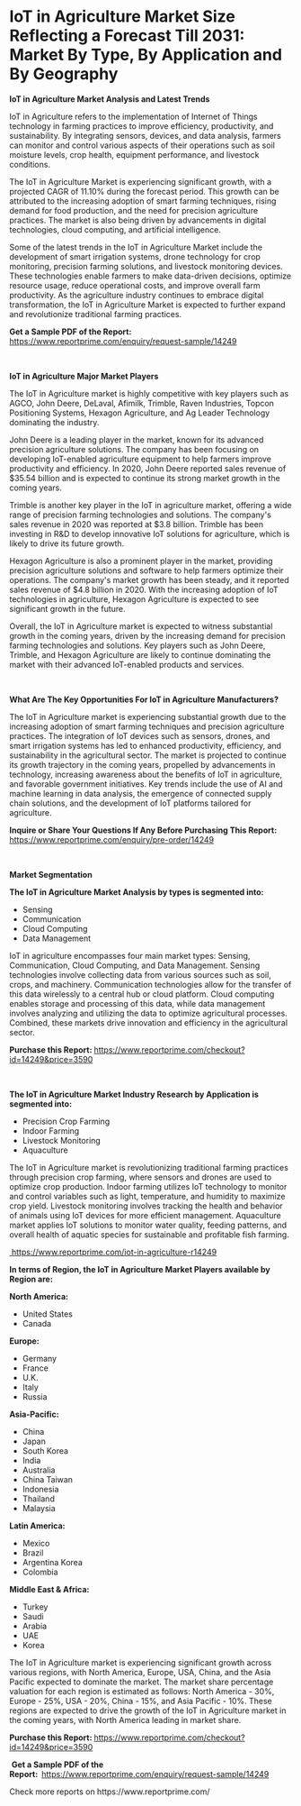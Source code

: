 <p><h1>IoT in Agriculture Market Size Reflecting a Forecast Till 2031: Market By Type, By Application and By Geography</h1></p><p><strong>IoT in Agriculture Market Analysis and Latest Trends</strong></p>
<p><p>IoT in Agriculture refers to the implementation of Internet of Things technology in farming practices to improve efficiency, productivity, and sustainability. By integrating sensors, devices, and data analysis, farmers can monitor and control various aspects of their operations such as soil moisture levels, crop health, equipment performance, and livestock conditions.</p><p>The IoT in Agriculture Market is experiencing significant growth, with a projected CAGR of 11.10% during the forecast period. This growth can be attributed to the increasing adoption of smart farming techniques, rising demand for food production, and the need for precision agriculture practices. The market is also being driven by advancements in digital technologies, cloud computing, and artificial intelligence.</p><p>Some of the latest trends in the IoT in Agriculture Market include the development of smart irrigation systems, drone technology for crop monitoring, precision farming solutions, and livestock monitoring devices. These technologies enable farmers to make data-driven decisions, optimize resource usage, reduce operational costs, and improve overall farm productivity. As the agriculture industry continues to embrace digital transformation, the IoT in Agriculture Market is expected to further expand and revolutionize traditional farming practices.</p></p>
<p><strong>Get a Sample PDF of the Report:&nbsp;</strong> <a href="https://www.reportprime.com/enquiry/request-sample/14249">https://www.reportprime.com/enquiry/request-sample/14249</a></p>
<p>&nbsp;</p>
<p><strong>IoT in Agriculture Major Market Players</strong></p>
<p><p>The IoT in Agriculture market is highly competitive with key players such as AGCO, John Deere, DeLaval, Afimilk, Trimble, Raven Industries, Topcon Positioning Systems, Hexagon Agriculture, and Ag Leader Technology dominating the industry.</p><p>John Deere is a leading player in the market, known for its advanced precision agriculture solutions. The company has been focusing on developing IoT-enabled agriculture equipment to help farmers improve productivity and efficiency. In 2020, John Deere reported sales revenue of $35.54 billion and is expected to continue its strong market growth in the coming years.</p><p>Trimble is another key player in the IoT in agriculture market, offering a wide range of precision farming technologies and solutions. The company's sales revenue in 2020 was reported at $3.8 billion. Trimble has been investing in R&D to develop innovative IoT solutions for agriculture, which is likely to drive its future growth.</p><p>Hexagon Agriculture is also a prominent player in the market, providing precision agriculture solutions and software to help farmers optimize their operations. The company's market growth has been steady, and it reported sales revenue of $4.8 billion in 2020. With the increasing adoption of IoT technologies in agriculture, Hexagon Agriculture is expected to see significant growth in the future.</p><p>Overall, the IoT in Agriculture market is expected to witness substantial growth in the coming years, driven by the increasing demand for precision farming technologies and solutions. Key players such as John Deere, Trimble, and Hexagon Agriculture are likely to continue dominating the market with their advanced IoT-enabled products and services.</p></p>
<p>&nbsp;</p>
<p><strong>What Are The Key Opportunities For IoT in Agriculture Manufacturers?</strong></p>
<p><p>The IoT in Agriculture market is experiencing substantial growth due to the increasing adoption of smart farming techniques and precision agriculture practices. The integration of IoT devices such as sensors, drones, and smart irrigation systems has led to enhanced productivity, efficiency, and sustainability in the agricultural sector. The market is projected to continue its growth trajectory in the coming years, propelled by advancements in technology, increasing awareness about the benefits of IoT in agriculture, and favorable government initiatives. Key trends include the use of AI and machine learning in data analysis, the emergence of connected supply chain solutions, and the development of IoT platforms tailored for agriculture.</p></p>
<p><strong>Inquire or Share Your Questions If Any Before Purchasing This Report:</strong> <a href="https://www.reportprime.com/enquiry/pre-order/14249">https://www.reportprime.com/enquiry/pre-order/14249</a></p>
<p>&nbsp;</p>
<p><strong>Market Segmentation</strong></p>
<p><strong>The IoT in Agriculture Market Analysis by types is segmented into:</strong></p>
<p><ul><li>Sensing</li><li>Communication</li><li>Cloud Computing</li><li>Data Management</li></ul></p>
<p><p>IoT in agriculture encompasses four main market types: Sensing, Communication, Cloud Computing, and Data Management. Sensing technologies involve collecting data from various sources such as soil, crops, and machinery. Communication technologies allow for the transfer of this data wirelessly to a central hub or cloud platform. Cloud computing enables storage and processing of this data, while data management involves analyzing and utilizing the data to optimize agricultural processes. Combined, these markets drive innovation and efficiency in the agricultural sector.</p></p>
<p><strong>Purchase this Report:&nbsp;</strong><a href="https://www.reportprime.com/checkout?id=14249&price=3590">https://www.reportprime.com/checkout?id=14249&price=3590</a></p>
<p>&nbsp;</p>
<p><strong>The IoT in Agriculture Market Industry Research by Application is segmented into:</strong></p>
<p><ul><li>Precision Crop Farming</li><li>Indoor Farming</li><li>Livestock Monitoring</li><li>Aquaculture</li></ul></p>
<p><p>The IoT in Agriculture market is revolutionizing traditional farming practices through precision crop farming, where sensors and drones are used to optimize crop production. Indoor farming utilizes IoT technology to monitor and control variables such as light, temperature, and humidity to maximize crop yield. Livestock monitoring involves tracking the health and behavior of animals using IoT devices for more efficient management. Aquaculture market applies IoT solutions to monitor water quality, feeding patterns, and overall health of aquatic species for sustainable and profitable fish farming.</p></p>
<p><a href="https://www.reportprime.com/iot-in-agriculture-r14249">&nbsp;https://www.reportprime.com/iot-in-agriculture-r14249</a></p>
<p><strong>In terms of Region, the IoT in Agriculture Market Players available by Region are:</strong></p>
<p>
    <p> <strong> North America: </strong>
        <ul>
            <li>United States</li>
            <li>Canada</li>
        </ul>
        </p> 
    <p> <strong> Europe: </strong>
        <ul>
            <li>Germany</li>
            <li>France</li>
            <li>U.K.</li>
            <li>Italy</li>
            <li>Russia</li>
        </ul>
        </p> 
    <p> <strong> Asia-Pacific: </strong>
        <ul>
            <li>China</li>
            <li>Japan</li>
            <li>South Korea</li>
            <li>India</li>
            <li>Australia</li>
            <li>China Taiwan</li>
            <li>Indonesia</li>
            <li>Thailand</li>
            <li>Malaysia</li>
        </ul>
        </p> 
    <p> <strong> Latin America: </strong>
        <ul>
            <li>Mexico</li>
            <li>Brazil</li>
            <li>Argentina Korea</li>
            <li>Colombia</li>
        </ul>
        </p> 
    <p> <strong> Middle East & Africa: </strong>
        <ul>
            <li>Turkey</li>
            <li>Saudi</li>
            <li>Arabia</li>
            <li>UAE</li>
            <li>Korea</li>
        </ul>
    </p>
    </p>
<p><p>The IoT in Agriculture market is experiencing significant growth across various regions, with North America, Europe, USA, China, and the Asia Pacific expected to dominate the market. The market share percentage valuation for each region is estimated as follows: North America - 30%, Europe - 25%, USA - 20%, China - 15%, and Asia Pacific - 10%. These regions are expected to drive the growth of the IoT in Agriculture market in the coming years, with North America leading in market share.</p></p>
<p><strong>Purchase this Report: </strong><a href="https://www.reportprime.com/checkout?id=14249&price=3590">https://www.reportprime.com/checkout?id=14249&price=3590</a></p>
<p>&nbsp;<strong>Get a Sample PDF of the Report:&nbsp;&nbsp;</strong><a href="https://www.reportprime.com/enquiry/request-sample/14249">https://www.reportprime.com/enquiry/request-sample/14249</a></p>
<p><strong></strong></p>
<p>Check more reports on https://www.reportprime.com/</p>